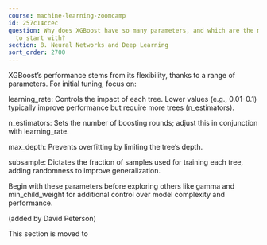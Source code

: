 ```yaml
---
course: machine-learning-zoomcamp
id: 257c14ccec
question: Why does XGBoost have so many parameters, and which are the most critical
  to start with?
section: 8. Neural Networks and Deep Learning
sort_order: 2700
---
```


XGBoost’s performance stems from its flexibility, thanks to a range of parameters. For initial tuning, focus on:

learning_rate: Controls the impact of each tree. Lower values (e.g., 0.01–0.1) typically improve performance but require more trees (n_estimators).

n_estimators: Sets the number of boosting rounds; adjust this in conjunction with learning_rate.

max_depth: Prevents overfitting by limiting the tree’s depth.

subsample: Dictates the fraction of samples used for training each tree, adding randomness to improve generalization.

Begin with these parameters before exploring others like gamma and min_child_weight for additional control over model complexity and performance.

(added by David Peterson)

This section is moved to

